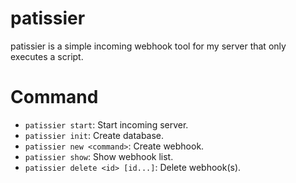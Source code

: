 # patissier
patissier is a simple incoming webhook tool for my server that only executes a script.

# Command
* `patissier start`: Start incoming server.
* `patissier init`: Create database.
* `patissier new <command>`: Create webhook.
* `patissier show`: Show webhook list.
* `patissier delete <id> [id...]`: Delete webhook(s).